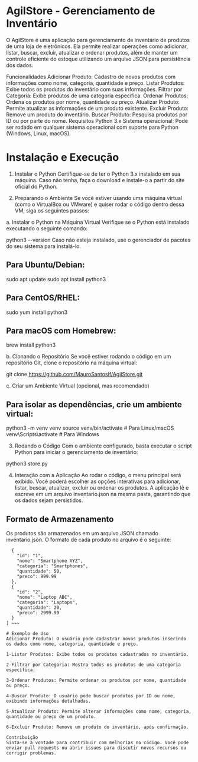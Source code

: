# AgilStore - Gerenciamento de Inventário

O AgilStore é uma aplicação para gerenciamento de inventário de produtos de uma loja de eletrônicos. Ela permite realizar operações como adicionar, listar, buscar, excluir, atualizar e ordenar produtos, além de manter um controle eficiente do estoque utilizando um arquivo JSON para persistência dos dados.

Funcionalidades
Adicionar Produto: Cadastro de novos produtos com informações como nome, categoria, quantidade e preço.
Listar Produtos: Exibe todos os produtos do inventário com suas informações.
Filtrar por Categoria: Exibe produtos de uma categoria específica.
Ordenar Produtos: Ordena os produtos por nome, quantidade ou preço.
Atualizar Produto: Permite atualizar as informações de um produto existente.
Excluir Produto: Remove um produto do inventário.
Buscar Produto: Pesquisa produtos por ID ou por parte do nome.
Requisitos
Python 3.x
Sistema operacional: Pode ser rodado em qualquer sistema operacional com suporte para Python (Windows, Linux, macOS).
# Instalação e Execução
1. Instalar o Python
Certifique-se de ter o Python 3.x instalado em sua máquina. Caso não tenha, faça o download e instale-o a partir do site oficial do Python.

2. Preparando o Ambiente
Se você estiver usando uma máquina virtual (como o VirtualBox ou VMware) e quiser rodar o código dentro dessa VM, siga os seguintes passos:

a. Instalar o Python na Máquina Virtual
Verifique se o Python está instalado executando o seguinte comando:

python3 --version
Caso não esteja instalado, use o gerenciador de pacotes do seu sistema para instalá-lo.

## Para Ubuntu/Debian:

sudo apt update
sudo apt install python3

## Para CentOS/RHEL:

sudo yum install python3

## Para macOS com Homebrew:

brew install python3

b. Clonando o Repositório
Se você estiver rodando o código em um repositório Git, clone o repositório na máquina virtual:

git clone https://github.com/MauroSantosIf/AgilStore.git

c. Criar um Ambiente Virtual (opcional, mas recomendado)
## Para isolar as dependências, crie um ambiente virtual:

python3 -m venv venv
source venv/bin/activate  # Para Linux/macOS
venv\Scripts\activate     # Para Windows

3. Rodando o Código
Com o ambiente configurado, basta executar o script Python para iniciar o gerenciamento de inventário:

python3 store.py

4. Interação com a Aplicação
Ao rodar o código, o menu principal será exibido.
Você poderá escolher as opções interativas para adicionar, listar, buscar, atualizar, excluir ou ordenar os produtos.
A aplicação lê e escreve em um arquivo inventario.json na mesma pasta, garantindo que os dados sejam persistidos.

## Formato de Armazenamento
Os produtos são armazenados em um arquivo JSON chamado inventario.json. O formato de cada produto no arquivo é o seguinte:

~~~[
  {
    "id": "1",
    "nome": "Smartphone XYZ",
    "categoria": "Smartphones",
    "quantidade": 50,
    "preco": 999.99
  },
  {
    "id": "2",
    "nome": "Laptop ABC",
    "categoria": "Laptops",
    "quantidade": 20,
    "preco": 2999.99
  }
] ~~~

# Exemplo de Uso
Adicionar Produto: O usuário pode cadastrar novos produtos inserindo os dados como nome, categoria, quantidade e preço.

1-Listar Produtos: Exibe todos os produtos cadastrados no inventário.

2-Filtrar por Categoria: Mostra todos os produtos de uma categoria específica.

3-Ordenar Produtos: Permite ordenar os produtos por nome, quantidade ou preço.

4-Buscar Produto: O usuário pode buscar produtos por ID ou nome, exibindo informações detalhadas.

5-Atualizar Produto: Permite alterar informações como nome, categoria, quantidade ou preço de um produto.

6-Excluir Produto: Remove um produto do inventário, após confirmação.

Contribuição
Sinta-se à vontade para contribuir com melhorias no código. Você pode enviar pull requests ou abrir issues para discutir novos recursos ou corrigir problemas.
